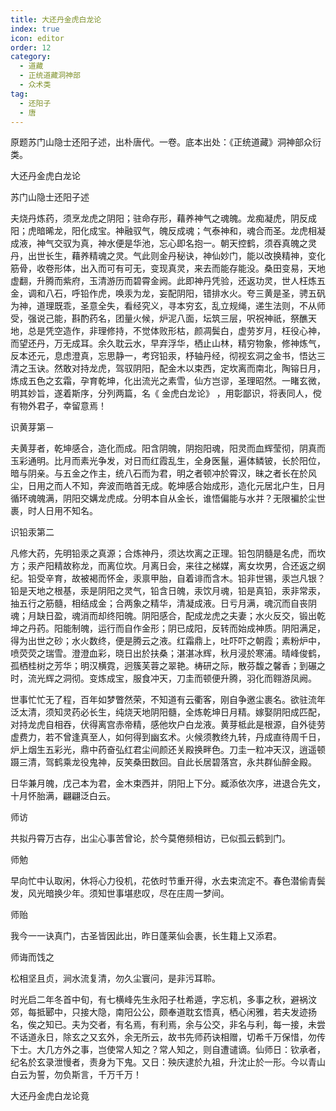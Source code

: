 ```yaml
---
title: 大还丹金虎白龙论
index: true
icon: editor
order: 12
category:
  - 道藏
  - 正统道藏洞神部
  - 众术类
tag:
  - 还阳子
  - 唐
---
```


原题苏门山隐士还阳子述，出朴唐代。一卷。底本出处：《正统道藏》洞神部众衍类。  

大还丹金虎白龙论  

苏门山隐士还阳子述  

夫烧丹炼药，须烹龙虎之阴阳；驻命存形，藉养神气之魂魄。龙痴凝虎，阴反成阳；虎暗晞龙，阳化成宝。神融驭气，魄反成魂；气泰神和，魂合而圣。龙虎相凝成液，神气交驭为真，神水便是华池，忘心即名抱一。朝天控鹤，须吞真魄之灵丹，出世长生，藉养精魂之灵。气此则金丹秘诀，神仙妙门，能以改换精神，变化筋骨，收卷形体，出入而可有可无，变现真灵，来去而能存能没。桑田变易，天地虚翻，升腾而紫府，玉清游历而碧霄金阙。此即神丹凭验，还返功灵，世人枉炼五金，调和八石，呼铅作虎，唤汞为龙，妄配阴阳，错排水火。夸三黄是圣，骋五矾为神，道理既乖，圣意全失，看经究义，寻本穷玄，乱立规绳，递生法则，不从师受，强说己能，斟酌药名，团量火候，炉泥八面，坛筑三层，呎祝神祇，祭醮天地，总是凭空造作，非理修持，不觉体败形枯，颜凋鬓白，虚劳岁月，枉役心神，而望还丹，万无成耳。余久耽云水，早弃浮华，栖止山林，精穷物象，修神炼气，反本还元，息虑澄真，忘思静一，考窍铅汞，杼轴丹经，彻视玄洞之金书，悟达三清之玉诀。然敢对持龙虎，驾驭阴阳，配金木以束西，定坎离而南北，陶镕日月，炼成五色之玄霜，孕育乾坤，化出流光之素雪，仙方岂谬，圣理昭然。一睹玄微，明其妙旨，遂着斯序，分列两篇，名《 金虎白龙论》 ，用彰鄙识，将表同人，傥有物外君子，幸留意焉！  

识黄芽第－  

夫黄芽者，乾坤感合，造化而成。阳含阴魄，阴抱阳魂，阳灵而血辉莹彻，阴真而玉彩通明。比月而素光争发，对日而红霞乱生，全身医鬣，遍体鳞铍，长於阳位，暗与阴亲。与五金之作主，统八石而为君，明之者顿冲於霄汉，昧之者长在於风尘，日用之而人不知，奔波而皓首无成。乾坤感合始成形，造化元居北户生，日月循环魂魄满，阴阳交媾龙虎成。分明本自从金长，谁悟偏能与水并？无限褊於尘世裹，时人日用不知名。  

识铅汞第二  

凡修大药，先明铅汞之真源；合炼神丹，须达坎离之正理。铅包阴髓是名虎，而坎方；汞产阳精故称龙，而离位坎。月离日会，来往之梯媒，离女坎男，合还返之纲纪。铅受辛育，故被褐而怀金，汞禀甲胎，自着诽而含木。铅非世锡，汞岂凡银？铅是天地之根基，汞是阴阳之灵气，铅含日魄，汞饮月魂，铅是真铅，汞非常汞，抽五行之筋髓，相结成金；合两象之精华，清凝成液。日亏月满，魂沉而自丧阴魂；月缺日盈，魂消而却终阳魄。阴阳感合，配成龙虎之夫妻；水火反交，锻出乾坤之丹药。阳能制魄，运行而自作金形；阴已成阳，反转而始成神质。阴阳满足，得为出世之砂；水火数终，便是腾云之液。红霜鼎上，吐吓吓之朝霞；素粉炉中，喷荧荧之瑞雪。澄澄血彩，晓日出於扶桑；湛湛冰辉，秋月浸於寒浦。晴峰俊鹤，孤栖桂树之芳华；明汉横霓，迥簇芙蓉之翠艳。梼研之际，散芬馥之馨香；到碾之时，流光辉之洞彻。变炼成宝，服食冲天，刀圭而顿便升腾，羽化而翱游凤阙。  

世事忙忙无了程，百年如梦瞥然荣，不知道有云衢客，刚自争邀尘裹名。欲驻流年泛太清，须知灵药必长生，纯烧天地阴阳髓，全炼乾坤日月精。嫁娶阴阳成匹配，对持龙虎自相吞，伏得离宫赤帝精，感他坎户白龙液。黄芽柢此是根源，自外徒劳虚费力，若不曾逢真至人，如何得到幽玄术。火候须教终九转，丹成直待周千日，炉上烟生五彩光，鼎中药奋弘红君尘间颜还关殿换畔色。刀圭一粒冲天汉，逍遥顿蹑三清，驾鹤乘龙役鬼神，反笑桑田数回。自此长居碧落宫，永共群仙醉金殿。  

日华兼月魄，戊己本为君，金木束西并，阴阳上下分。臧添依次序，进退合先文，十月怀胎满，翩翩泛白云。  

师访  

共拟丹霄万古存，出尘心事苦曾论，於今莫倦频相访，已似孤云鹤到门。  

师勉  

早向忙中认取闲，休将心力役机，花依时节重开得，水去束流定不。春色潜偷青鬓发，风光暗换少年。须知世事堪悲叹，尽在庄周一梦间。  

师贻  

我今一一诀真门，古圣皆因此出，昨日蓬莱仙会裹，长生籍上又添君。  

师诲而饯之  

松相坚且贞，涧水流复清，勿久尘寰问，是非污耳聆。  

时光启二年冬首中旬，有七横峰先生永阳子杜希遁，字忘机，多事之秋，避祸汶郊，每抵郾中，只接大隐，南阳公公，颇奉道耽玄悟真，栖心闲雅，若夫发迹扬名，俟之知已。夫为交者，有名焉，有利焉，余与公交，非名与利，每一接，未尝不话道永日，除玄之又玄外，余无所云，故书先师药诀相赠，切希千万保惜，勿传下士。大几方外之事，岂使常人知之？常人知之，则自遭谴谪。仙师日：钦承者，纪名於玄录泄慢者，责身为下鬼。又日：殃庆逮於九祖，升沈止於一形。今以青山白云为誓，勿负斯言，千万千万！  

大还丹金虎白龙论竟  

